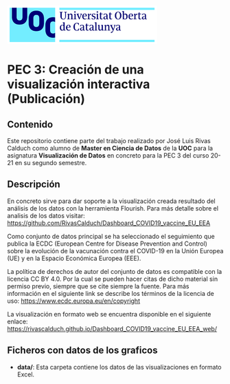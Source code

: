 ![Logo UOC](img/logo_uoc_peq.png?raw=true) 

# PEC 3: Creación de una visualización interactiva (Publicación)

## Contenido

Este repositorio contiene parte del trabajo realizado por José Luis Rivas Calduch como alumno de **Master en Ciencia de Datos** de la **UOC** para la asignatura **Visualización de Datos** en concreto para la PEC 3 del curso 20-21 en su segundo semestre.

## Descripción

En concreto sirve para dar soporte a la visualización creada resultado del análisis de los datos con la herramienta Flourish. 
Para más detalle sobre el analisis de los datos visitar: 
https://github.com/RivasCalduch/Dashboard_COVID19_vaccine_EU_EEA

Como conjunto de datos principal se ha seleccionado el seguimiento que publica la ECDC (European Centre for Disease Prevention and Control) sobre la evolución de la vacunación contra el COVID-19 en la Unión Europea (UE) y en la Espacio Económica Europea (EEE).

La política de derechos de autor del conjunto de datos es compatible con la licencia CC BY 4.0. Por la cual se pueden hacer citas de dicho material sin permiso previo, siempre que se cite siempre la fuente. Para más información en el siguiente link se describe los términos de la licencia de uso: https://www.ecdc.europa.eu/en/copyright

La visualización en formato web se encuentra disponible en el siguiente enlace:
https://rivascalduch.github.io/Dashboard_COVID19_vaccine_EU_EEA_web/

## Ficheros con datos de los graficos 
* **data/**: Esta carpeta contiene los datos de las visualizaciones en formato Excel.

